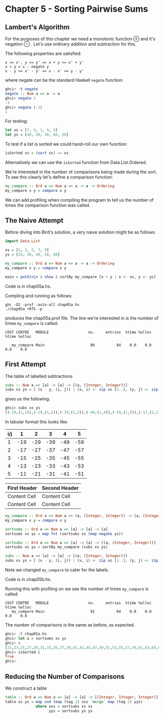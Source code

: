Chapter 5 - Sorting Pairwise Sums
===============================

Lambert's Algorithm
-------------------

For the purposes of this chapter we need a monotonic function ⊕ and it's 
negation ⊖ . Let's use ordinary addition and subtraction for this.

The following properties are satisfied:

    x <= x', y <= y' => x + y <= x' + y'
    x + y = x - negate y
    x - y <= x' - y' => x - x' <= y - y'

where negate can be the standard Haskell `negate` function:

```haskell
ghci> :t negate
negate :: Num a => a -> a
ghci> negate 3
-3
ghci> negate (-1)
1
```

For testing:

```haskell
let xs = [7, 3, 1, 9, 5]
let ys = [40, 20, 30, 60, 50]
```

To test if a list is sorted we could hand-roll our own function:

```haskell
isSorted xs = (sort xs) == xs
```

Alternatively we can use the `isSorted` function from Data.List.Ordered.

We're interested in the number of comparisons being made during the sort. To see
this clearly let's define a comparison function:

```haskell
my_compare :: Ord a => Num a => a -> a -> Ordering
my_compare x y = compare x y
```

We can add profiling when compiling the program to tell us the number of times
the comparison function was called.

The Naive Attempt
-----------------

Before diving into Bird's solution, a very naive solution might be as follows:


```haskell
import Data.List

xs = [1, 3, 5, 7, 9]
ys = [20, 30, 40, 50, 60]

my_compare :: Ord a => Num a => a -> a -> Ordering
my_compare x y = compare x y

main = putStrLn $ show $ sortBy my_compare [x + y | x <- xs, y <- ys]
```

Code is in chap05a.hs.

Compling and running as follows:

```
ghc -O2 -prof -auto-all chap05a.hs
./chap05a +RTS -p
```

produces the chap05a.prof file. The line we're interested in is the number of times
`my_compare` is called:

```
COST CENTRE   MODULE                  no.     entries  %time %alloc   %time %alloc

   my_compare Main                     88          84    0.0    0.0     0.0    0.0
```
 
First Attempt
-------------

The table of labelled subtractions

```haskell
subs :: Num a => [a] -> [a] -> [(a, (Integer, Integer))]
subs xs ys = [ (x - y, (i, j)) | (x, i) <- zip xs [1..], (y, j) <- zip ys [1..]]
```

gives us the following:

```haskell
ghci> subs xs ys
[(-19,(1,1)),(-29,(1,2)),(-39,(1,3)),(-49,(1,4)),(-59,(1,5)),(-17,(2,1)),(-27,(2,2)),(-37,(2,3)),(-47,(2,4)),(-57,(2,5)),(-15,(3,1)),(-25,(3,2)),(-35,(3,3)),(-45,(3,4)),(-55,(3,5)),(-13,(4,1)),(-23,(4,2)),(-33,(4,3)),(-43,(4,4)),(-53,(4,5)),(-11,(5,1)),(-21,(5,2)),(-31,(5,3)),(-41,(5,4)),(-51,(5,5))]
```

In tabular format this looks like:


| i/j |   1 |   2 |   3 |   4 |   5 |
| --  | --- | --- | --- | --- | --- |
| 1   | -19 | -29 | -39 | -49 | -59 |
| 2   | -17 | -27 | -37 | -47 | -57 |
| 3   | -15 | -25 | -35 | -45 | -55 |
| 4   | -13 | -23 | -33 | -43 | -53 |
| 5   | -11 | -21 | -31 | -41 | -51 |



First Header  | Second Header
------------- | -------------
Content Cell  | Content Cell
Content Cell  | Content Cell


```haskell
my_compare :: Ord a => Num a => (a, (Integer, Integer)) -> (a, (Integer, Integer)) -> Ordering
my_compare x y = compare x y

sortsums :: Ord a => Num a => [a] -> [a] -> [a]
sortsums xs ys = map fst (sortsubs xs (map negate ys))

sortsubs :: Ord a => Num a => [a] -> [a] -> [(a, (Integer, Integer))]
sortsubs xs ys = sortBy my_compare (subs xs ys)

subs :: Num a => [a] -> [a] -> [(a, (Integer, Integer))]
subs xs ys = [ (x - y, (i, j)) | (x, i) <- zip xs [1..], (y, j) <- zip ys [1..]]
```

Note we changed `my_compare` to cater for the labels.

Code is in chap05b.hs.

Running this with profiling on we see the number of times `my_compare` is called:

```
COST CENTRE   MODULE                  no.     entries  %time %alloc   %time %alloc
   my_compare Main                     91          84    0.0    0.0     0.0    0.0
```

The number of comparisons is the same as before, as expected.

```haskell
ghci> :l chap05a.hs
ghci> let a = sortsums xs ys
ghci> c
[21,23,25,27,29,31,33,35,37,39,41,43,45,47,49,51,53,55,57,59,61,63,65,67,69]
ghci> isSorted c
True
ghci>
```

Reducing the Number of Comparisons
----------------------------------

We construct a table

```haskell
table :: Ord a => Num a => [a] -> [a] -> [(Integer, Integer, Integer)]
table xs ys = map snd (map (tag 1) xxs `merge` map (tag 2) yys) 
              where xxs = sortsubs xs xs
                    yys = sortsubs ys ys 
```

